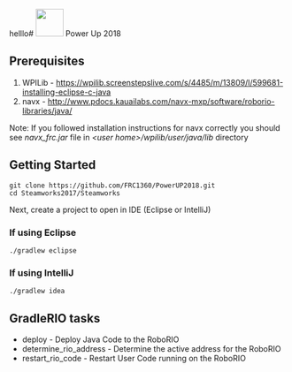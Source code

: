 helllo# <img src="http://1360.ca/wp-content/uploads/2017/02/cropped-1360-Logo-no-text-4.png" width="50"/> Power Up 2018

## Prerequisites

1. WPILib - https://wpilib.screenstepslive.com/s/4485/m/13809/l/599681-installing-eclipse-c-java
1. navx - http://www.pdocs.kauailabs.com/navx-mxp/software/roborio-libraries/java/

Note: If you followed installation instructions for navx correctly you should see *navx_frc.jar* file in *&lt;user home&gt;/wpilib/user/java/lib* directory

## Getting Started
```
git clone https://github.com/FRC1360/PowerUP2018.git
cd Steamworks2017/Steamworks
```

Next, create a project to open in IDE (Eclipse or IntelliJ)

### If using Eclipse
```
./gradlew eclipse
```

### If using IntelliJ
```
./gradlew idea
```

## GradleRIO tasks
* deploy - Deploy Java Code to the RoboRIO
* determine_rio_address - Determine the active address for the RoboRIO
* restart_rio_code - Restart User Code running on the RoboRIO

